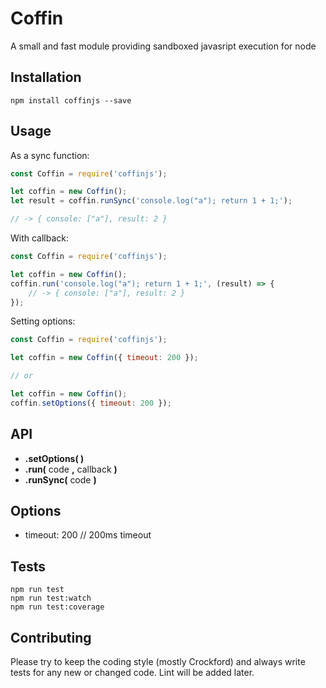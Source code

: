 Coffin
=========

A small and fast module providing sandboxed javasript execution for node

## Installation

    npm install coffinjs --save

## Usage

As a sync function:
``` javascript
const Coffin = require('coffinjs');

let coffin = new Coffin();
let result = coffin.runSync('console.log("a"); return 1 + 1;');

// -> { console: ["a"], result: 2 }
```

With callback:
``` javascript
const Coffin = require('coffinjs');

let coffin = new Coffin();
coffin.run('console.log("a"); return 1 + 1;', (result) => {
    // -> { console: ["a"], result: 2 }
});
```

Setting options:
``` javascript
const Coffin = require('coffinjs');

let coffin = new Coffin({ timeout: 200 });

// or

let coffin = new Coffin();
coffin.setOptions({ timeout: 200 });

```

## API

* __.setOptions( )__
* __.run(__ code __,__ callback __)__
* __.runSync(__ code __)__

## Options

* timeout: 200  // 200ms timeout

## Tests
    npm run test
    npm run test:watch
    npm run test:coverage

## Contributing

Please try to keep the coding style (mostly Crockford) and always write tests for any new or changed code.
Lint will be added later.
